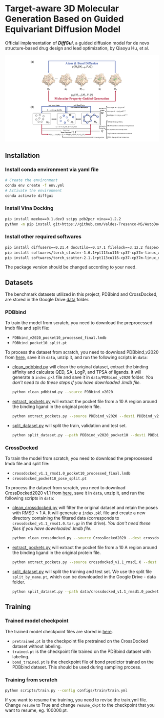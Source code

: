 # Target-aware 3D Molecular Generation Based on Guided Equivariant Diffusion Model
Official implementation of ***DiffGui***, a guided diffusion model for de novo structure-based drug design and lead optimization, by Qiaoyu Hu, et al.

<p align="center">
  <img src="figures/overview.png" /> 
</p>

## Installation

### Install conda environment via yaml file
```bash
# Create the environment
conda env create -f env.yml
# Activate the environment
conda activate diffgui
```

### Install Vina Docking
```bash
pip install meeko==0.1.dev3 scipy pdb2pqr vina==1.2.2
python -m pip install git+https://github.com/Valdes-Tresanco-MS/AutoDockTools_py3
```

### Install other required softwares
```bash
pip install diffusers==0.21.4 docutils==0.17.1 filelock==3.12.2 fsspec==2023.1.0
pip install softwares/torch_cluster-1.6.1+pt113cu116-cp37-cp37m-linux_x86_64.whl
pip install softwares/torch_scatter-2.1.1+pt113cu116-cp37-cp37m-linux_x86_64.whl
```
The package version should be changed according to your need.

## Datasets
The benchmark datasets utilized in this project, PDBbind and CrossDocked, are stored in the Google Drive [data](https://drive.google.com/drive/folders/1pQk1FASCnCLjYRd7yc17WfctoHR50s2r) folder.
### PDBbind
To train the model from scratch, you need to download the preprocessed lmdb file and split file:
* `PDBbind_v2020_pocket10_processed_final.lmdb`
* `PDBbind_pocket10_split.pt`

To process the dataset from scratch, you need to download PDBbind_v2020 from [here](https://drive.google.com/drive/folders/1pQk1FASCnCLjYRd7yc17WfctoHR50s2r), save it in `data`, unzip it, and run the following scripts in `data`:
* [clean_pdbbind.py](data/clean_pdbbind.py) will clean the original dataset, extract the binding affinity and calculate QED, SA, LogP, and TPSA of ligands. It will generate a `index.pkl` file and save it in `data/PDBbind_v2020` folder. *You don't need to do these steps if you have downloaded .lmdb file.*
    ```bash
    python clean_pdbbind.py --source PDBbind_v2020
    ```
* [extract_pockets.py](data/extract_pockets.py) will extract the pocket file from a 10 A region around the binding ligand in the original protein file.
    ```bash
    python extract_pockets.py --source PDBbind_v2020 --desti PDBbind_v2020_pocket10
    ```
* [split_dataset.py](data/split_dataset.py) will split the train, validation and test set.
    ```bash
    python split_dataset.py --path PDBbind_v2020_pocket10 --desti PDBbind_pocket10_split.pt --train 17327 --val 1825 --test 100
    ```

### CrossDocked
To train the model from scratch, you need to download the preprocessed lmdb file and split file:
* `crossdocked_v1.1_rmsd1.0_pocket10_processed_final.lmdb`
* `crossdocked_pocket10_pose_split.pt`

To process the dataset from scratch, you need to download CrossDocked2020 v1.1 from [here](https://bits.csb.pitt.edu/files/crossdock2020/), save it in `data`, unzip it, and run the following scripts in `data`:
* [clean_crossdocked.py](data/clean_crossdocked.py) will filter the original dataset and retain the poses with RMSD < 1 A. It will generate a `index.pkl` file and create a new directory containing the filtered data (corresponds to `crossdocked_v1.1_rmsd1.0.tar.gz` in the drive). *You don't need these files if you have downloaded .lmdb file.*
    ```bash
    python clean_crossdocked.py --source CrossDocked2020 --dest crossdocked_v1.1_rmsd1.0 --rmsd_thr 1.0
    ```
* [extract_pockets.py](data/extract_pockets.py) will extract the pocket file from a 10 A region around the binding ligand in the original protein file.
    ```bash
    python extract_pockets.py --source crossdocked_v1.1_rmsd1.0 --dest crossdocked_v1.1_rmsd1.0_pocket10
    ```
* [split_dataset.py](data/split_dataset.py) will split the training and test set. We use the split file `split_by_name.pt`, which can be downloaded in the Google Drive - data folder.
    ```bash
    python split_dataset.py --path data/crossdocked_v1.1_rmsd1.0_pocket10 --dest data/crossdocked_pocket10_pose_split.pt --fixed_split data/split_by_name.pt
    ```

## Training
### Trained model checkpoint
The trained model checkpoint files are stored in [here](https://drive.google.com/drive/folders/1pQk1FASCnCLjYRd7yc17WfctoHR50s2r).
* `pretrained.pt` is the checkpoint file pretrained on the CrossDocked dataset without labeling.
* `trained.pt` is the checkpoint file trained on the PDBbind dataset with labeling.
* `bond_trained.pt` is the checkpoint file of bond predictor trained on the PDBbind dataset. This should be used during sampling process.

### Training from scratch
```bash
python scripts/train.py --config configs/train/train.yml
```
If you want to resume the training, you need to revise the train.yml file. Change `resume` to True and change `resume_ckpt` to the checkpoint that you want to resume, eg. 100000.pt.

